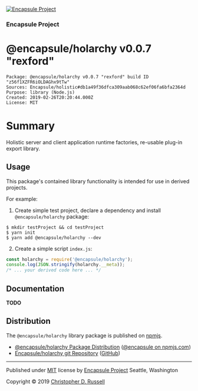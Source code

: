 [![Encapsule Project](https://encapsule.io/images/blue-burst-encapsule.io-icon-72x72.png "Encapsule Project")](https://encapsule.io)

### Encapsule Project

# @encapsule/holarchy v0.0.7 "rexford"

```
Package: @encapsule/holarchy v0.0.7 "rexford" build ID "z56f1XZFR6iOLDAGhx9tTw"
Sources: Encapsule/holistic#db1a49f36dfca309aab068c62ef06fa6bfa2364d
Purpose: library (Node.js)
Created: 2019-02-26T20:20:44.000Z
License: MIT
```

# Summary

Holistic server and client application runtime factories, re-usable plug-in export library.

## Usage

This package's contained library functionality is intended for use in derived projects.

For example:

1. Create simple test project, declare a dependency and install `@encapsule/holarchy` package:

```
$ mkdir testProject && cd testProject
$ yarn init
$ yarn add @encapsule/holarchy --dev
```

2. Create a simple script `index.js`:

```JavaScript
const holarchy = require('@encapsule/holarchy');
console.log(JSON.stringify(holarchy.__meta));
/* ... your derived code here ... */
```

## Documentation

**TODO**

## Distribution

The `@encapsule/holarchy` library package is published on [npmjs](https://npmjs.com).

- [@encapsule/holarchy Package Distribution](https://npmjs.com/package/@encapsule/holarchy/v/0.0.7) ([@encapsule on npmjs.com](https://www.npmjs.com/org/encapsule))
- [Encapsule/holarchy git Repository](https://github.com/Encapsule/holarchy) ([GitHub](https://github.com/Encapsule))

<hr>

Published under [MIT](LICENSE) license by [Encapsule Project](https://encapsule.io) Seattle, Washington

Copyright &copy; 2019 [Christopher D. Russell](http://chrisrussell.net)